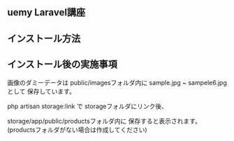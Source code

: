 ## uemy Laravel講座

## インストール方法

## インストール後の実施事項

画像のダミーデータは
public/imagesフォルダ内に
sample.jpg ~ sampele6.jpg として
保存しています。

php artisan storage:link で
storageフォルダにリンク後、

storage/app/public/productsフォルダ内に
保存すると表示されます。
(productsフォルダがない場合は作成してください)